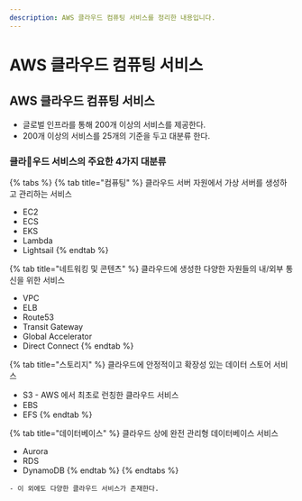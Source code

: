 ```yaml
---
description: AWS 클라우드 컴퓨팅 서비스를 정리한 내용입니다.
---
```


# AWS 클라우드 컴퓨팅 서비스

## AWS 클라우드 컴퓨팅 서비스

* 글로벌 인프라를 통해 200개 이상의 서비스를 제공한다.
* 200개 이상의 서비스를 25개의 기준을 두고 대분류 한다.

### 클라우드 서비스의 주요한 4가지 대분류

{% tabs %}
{% tab title="컴퓨팅" %}
클라우드 서버 자원에서 가상 서버를 생성하고 관리하는 서비스

* EC2
* ECS
* EKS
* Lambda
* Lightsail
{% endtab %}

{% tab title="네트워킹 및 콘텐츠" %}
클라우드에 생성한 다양한 자원들의 내/외부 통신을 위한 서비스

* VPC
* ELB
* Route53
* Transit Gateway
* Global Accelerator
* Direct Connect
{% endtab %}

{% tab title="스토리지" %}
클라우드에 안정적이고 확장성 있는 데이터 스토어 서비스

* S3 - AWS 에서 최초로 런칭한 클라우드 서비스
* EBS
* EFS
{% endtab %}

{% tab title="데이터베이스" %}
클라우드 상에 완전 관리형 데이터베이스 서비스

* Aurora
* RDS
* DynamoDB
{% endtab %}
{% endtabs %}

```
- 이 외에도 다양한 클라우드 서비스가 존재한다.
```
